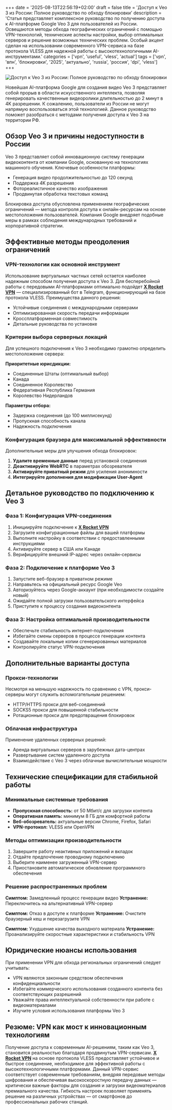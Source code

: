 +++
date = '2025-08-13T22:56:19+02:00'
draft = false
title = 'Доступ к Veo 3 из России: Полное руководство по обходу блокировки'
description = 'Статья представляет комплексное руководство по получению доступа к AI-платформе Google Veo 3 для пользователей из России. Освещаются методы обхода географических ограничений с помощью VPN-технологий, технические аспекты настройки, выбор оптимальных серверов и решение возможных технических проблем. Особый акцент сделан на использовании современного VPN-сервиса на базе протокола VLESS для надежной работы с высокотехнологичными AI-инструментами.'
categories = ['vpn', 'useful', 'vless', 'actual']
tags = ['vpn', 'впн', 'блокировки', '2025', 'актуально', 'russia', 'россия', 'dpi', 'vless']
+++

![Доступ к Veo 3 из России: Полное руководство по обходу блокировки](https://ladyfly-content.fra1.cdn.digitaloceanspaces.com/BE9AFE77-9825-4CF1-8C9D-5BD241A28D55.jpeg)

Новейшая AI-платформа Google для создания видео Veo 3 представляет собой прорыв в области искусственного интеллекта, позволяя генерировать качественные видеоролики длительностью до 2 минут в 4K разрешении. К сожалению, пользователи из России не могут напрямую воспользоваться этой технологией. Данное руководство поможет разобраться с методами получения доступа к Veo 3 на территории РФ.

## Обзор Veo 3 и причины недоступности в России

Veo 3 представляет собой инновационную систему генерации видеоконтента от компании Google, основанную на технологиях машинного обучения. Ключевые особенности платформы:

- Генерация видео продолжительностью до 120 секунд
- Поддержка 4K разрешения
- Фотореалистичное качество изображения
- Продвинутая обработка текстовых команд

Блокировка доступа обусловлена применением географических ограничений — метода контроля доступа к онлайн-ресурсам на основе местоположения пользователей. Компания Google внедряет подобные меры в рамках соблюдения международных требований и корпоративной стратегии.

## Эффективные методы преодоления ограничений

### VPN-технологии как основной инструмент

Использование виртуальных частных сетей остается наиболее надежным способом получения доступа к Veo 3. Для бесперебойной работы с передовыми AI-платформами оптимально подойдет **[X Rocket VPN](https://t.me/X_Rocket_VPN_bot?start=ref-b-9)** — специализированный бот в Telegram, функционирующий на базе протокола VLESS. Преимущества данного решения:

- Устойчивые соединения с международными серверами
- Оптимизированная скорость передачи информации
- Кроссплатформенная совместимость
- Детальные руководства по установке

### Критерии выбора серверных локаций

Для успешного подключения к Veo 3 необходимо грамотно определить местоположение сервера:

**Приоритетные юрисдикции:**
- Соединенные Штаты (оптимальный выбор)
- Канада
- Соединенное Королевство
- Федеративная Республика Германия
- Королевство Нидерландов

**Параметры отбора:**
- Задержка соединения (до 100 миллисекунд)
- Пропускная способность канала
- Надежность подключения

### Конфигурация браузера для максимальной эффективности

Дополнительные меры для улучшения обхода блокировок:

1. **Удалите временные данные** перед установкой соединения
2. **Деактивируйте WebRTC** в параметрах обозревателя
3. **Активируйте приватный режим** для усиления анонимности
4. **Интегрируйте дополнения для модификации User-Agent**

## Детальное руководство по подключению к Veo 3

### Фаза 1: Конфигурация VPN-соединения

1. Инициируйте подключение к **[X Rocket VPN](https://t.me/X_Rocket_VPN_bot?start=ref-b-9)**
2. Загрузите конфигурационные файлы для вашей платформы
3. Выполните настройку в соответствии с предоставленными инструкциями
4. Активируйте сервер в США или Канаде
5. Верифицируйте внешний IP-адрес через онлайн-сервисы

### Фаза 2: Подключение к платформе Veo 3

1. Запустите веб-браузер в приватном режиме
2. Направьтесь на официальный ресурс Google Veo
3. Авторизуйтесь через Google-аккаунт (при необходимости создайте новый)
4. Ожидайте полной загрузки пользовательского интерфейса
5. Приступите к процессу создания видеоконтента

### Фаза 3: Настройка оптимальной производительности

- Обеспечьте стабильность интернет-подключения
- Избегайте смены серверов в процессе генерации контента
- Создавайте локальные копии сгенерированных материалов
- Контролируйте статус VPN-подключения

## Дополнительные варианты доступа

### Прокси-технологии

Несмотря на меньшую надежность по сравнению с VPN, прокси-серверы могут служить вспомогательным решением:

- HTTP/HTTPS прокси для веб-соединений
- SOCKS5 прокси для повышенной стабильности
- Ротационные прокси для предотвращения блокировок

### Облачная инфраструктура

Применение удаленных серверных решений:

- Аренда виртуальных серверов в зарубежных дата-центрах
- Развертывание систем удаленного доступа
- Взаимодействие с Veo 3 через облачные вычислительные мощности

## Технические спецификации для стабильной работы

### Минимальные системные требования

- **Пропускная способность:** от 50 Мбит/с для загрузки контента
- **Оперативная память:** минимум 8 ГБ для комфортной работы
- **Веб-обозреватель:** актуальные версии Chrome, Firefox, Safari
- **VPN-протокол:** VLESS или OpenVPN

### Методы оптимизации производительности

1. Завершите работу неактивных приложений и вкладок
2. Отдайте предпочтение проводному подключению
3. Выберите наименее загруженный VPN-сервер
4. Приостановите автоматическое обновление программного обеспечения

### Решение распространенных проблем

**Симптом:** Замедленный процесс генерации видео
**Устранение:** Переключитесь на альтернативный VPN-сервер

**Симптом:** Отказ в доступе к платформе
**Устранение:** Очистите браузерный кеш и перезагрузите VPN

**Симптом:** Ухудшение качества выходного материала
**Устранение:** Проанализируйте скоростные характеристики и стабильность VPN

## Юридические нюансы использования

При применении VPN для обхода региональных ограничений следует учитывать:

- VPN являются законным средством обеспечения конфиденциальности
- Избегайте коммерческого использования созданного контента без соответствующих разрешений
- Уважайте права интеллектуальной собственности при работе с видеоматериалами
- Изучите условия использования платформы Veo 3

## Резюме: VPN как мост к инновационным технологиям

Получение доступа к современным AI-решениям, таким как Veo 3, становится реальностью благодаря продвинутым VPN-сервисам. **[X Rocket VPN](https://t.me/X_Rocket_VPN_bot?start=ref-b-9)** на основе протокола VLESS предоставляет устойчивое и быстрое соединение, необходимое для эффективной работы с высокотехнологичными платформами. Данный VPN-сервис соответствует современным требованиям, внедряя передовые методы шифрования и обеспечивая высокоскоростную передачу данных — критически важные факторы для создания и загрузки видеоматериалов премиального качества. Гибкость настроек позволяет применять решение на различных устройствах — от смартфонов до профессиональных рабочих станций.